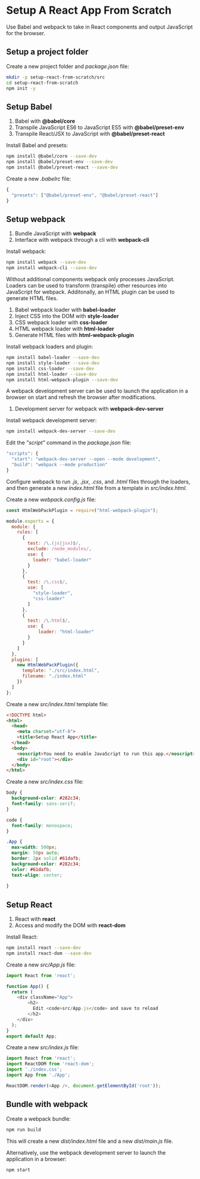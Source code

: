 # Setup A React App From Scratch

Use Babel and webpack to take in React components and output JavaScript for the browser.

## Setup a project folder

Create a new project folder and *package.json* file:

```bash
mkdir -p setup-react-from-scratch/src
cd setup-react-from-scratch
npm init -y
```

## Setup Babel

1. Babel with **@babel/core**
2. Transpile JavaScript ES6 to JavaScript ES5 with **@babel/preset-env** 
3. Transpile React/JSX to JavaScript with **@babel/preset-react**

Install Babel and presets:

```bash
npm install @babel/core --save-dev
npm install @babel/preset-env --save-dev
npm install @babel/preset-react --save-dev
```

Create a new *.babelrc* file:

```js
{
  "presets": ["@babel/preset-env", "@babel/preset-react"]
}
```

## Setup webpack

1. Bundle JavaScript with **webpack**
2. Interface with webpack through a cli with **webpack-cli**

Install webpack:

```bash
npm install webpack --save-dev
npm install webpack-cli --save-dev
```

Without additional components webpack only processes JavaScript.
Loaders can be used to transform (transpile) other resources into JavaScript for webpack.
Additonally, an HTML plugin can be used to generate HTML files.

1. Babel webpack loader with **babel-loader**
2. Inject CSS into the DOM with **style-loader**
3. CSS webpack loader with **css-loader**
4. HTML webpack loader with **html-loader**
5. Generate HTML files with **html-webpack-plugin**

Install webpack loaders and plugin:

```bash
npm install babel-loader --save-dev
npm install style-loader --save-dev
npm install css-loader --save-dev
npm install html-loader --save-dev
npm install html-webpack-plugin --save-dev
```

A webpack development server can be used to launch the application in a
browser on start and refresh the browser after modifications.

1. Development server for webpack with **webpack-dev-server**

Install webpack development server:

```bash
npm install webpack-dev-server --save-dev
```

Edit the *"script"* command in the *package.json* file:

```js
"scripts": {
  "start": "webpack-dev-server --open --mode development",
  "build": "webpack --mode production"
}
```

Configure webpack to run *.js*, *.jsx*, *.css*, and *.html* files through the loaders,
and then generate a new *index.html* file from a template in *src/index.html*.

Create a new *webpack.config.js* file:

```js
const HtmlWebPackPlugin = require("html-webpack-plugin");

module.exports = {
  module: {
    rules: [
      {
        test: /\.(js|jsx)$/,
        exclude: /node_modules/,
        use: {
          loader: "babel-loader"
        }
      },
      {
        test: /\.css$/,
        use: [
          "style-loader", 
          "css-loader"
        ]
      },
      {
        test: /\.html$/,
        use: {
            loader: "html-loader"
        }
      }
    ]
  },
  plugins: [
    new HtmlWebPackPlugin({
      template: "./src/index.html",
      filename: "./index.html"
    })
  ]
};
```

Create a new *src/index.html* template file:

```html
<!DOCTYPE html>
<html>
  <head>
    <meta charset="utf-8">
    <title>Setup React App</title>
  </head>
  <body>
    <noscript>You need to enable JavaScript to run this app.</noscript>
    <div id="root"></div>
  </body>
</html>
```

Create a new *src/index.css* file:

```css
body {
  background-color: #282c34;
  font-family: sans-serif;
}

code {
  font-family: monospace;
}

.App {
  max-width: 500px;
  margin: 50px auto;
  border: 2px solid #61dafb;
  background-color: #282c34;
  color: #61dafb;
  text-align: center;
  
}
```

## Setup React

1. React with **react**
2. Access and modify the DOM with **react-dom**

Install React:

```bash
npm install react --save-dev
npm install react-dom --save-dev
```

Create a new *src/App.js* file:

```js
import React from 'react';

function App() {
  return (
    <div className="App">
        <h2>
          Edit <code>src/App.js</code> and save to reload
        </h2>
    </div>
  );
}
export default App;
```

Create a new *src/index.js* file:

```js
import React from 'react';
import ReactDOM from 'react-dom';
import './index.css';
import App from './App';

ReactDOM.render(<App />, document.getElementById('root'));
```

## Bundle with webpack

Create a webpack bundle:

```bash
npm run build
```

This will create a new *dist/index.html* file and a new *dist/main.js* file.

Alternatively, use the webpack development server to launch the application in a browser:

```bash
npm start
```

